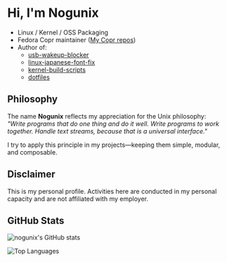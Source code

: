 # Hi, I'm Nogunix

- Linux / Kernel / OSS Packaging
- Fedora Copr maintainer ([My Copr repos](https://copr.fedorainfracloud.org/coprs/nogunix/))
- Author of:
  - [usb-wakeup-blocker](https://github.com/nogunix/usb-wakeup-blocker)
  - [linux-japanese-font-fix](https://github.com/nogunix/linux-japanese-font-fix)
  - [kernel-build-scripts](https://github.com/nogunix/kernel-build-scripts)
  - [dotfiles](https://github.com/nogunix/dotfiles)


## Philosophy

The name **Nogunix** reflects my appreciation for the Unix philosophy:  
*"Write programs that do one thing and do it well. Write programs to work together. Handle text streams, because that is a universal interface."*  

I try to apply this principle in my projects—keeping them simple, modular, and composable.


## Disclaimer  
This is my personal profile. Activities here are conducted in my personal capacity and are not affiliated with my employer.


## GitHub Stats

![nogunix's GitHub stats](https://github-readme-stats.vercel.app/api?username=nogunix&show_icons=true&theme=tokyonight)

![Top Languages](https://github-readme-stats.vercel.app/api/top-langs/?username=nogunix&layout=compact&theme=tokyonight)

